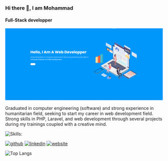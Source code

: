 ### Hi there 👋, I am Mohammad
#### Full-Stack developper
![Full-Stack developper](https://github.com/MohammadRezaeeGithub/MohammadRezaeeGithub/blob/main/banner.png)

Graduated in computer engineering (software) and strong experience in humanitarian field, seeking to start my career in web development field. Strong skills in PHP, Laravel, and web development through several projects during my trainings coupled with a creative mind.

Skills: 
<img align="left" src="https://img.shields.io/badge/javascript-%23323330.svg?style=for-the-badge&logo=javascript&logoColor=%23F7DF1E"/>




[<img src='https://cdn.jsdelivr.net/npm/simple-icons@3.0.1/icons/github.svg' alt='github' height='40'>](https://github.com/MohammadRezaeeGithub)  [<img src='https://cdn.jsdelivr.net/npm/simple-icons@3.0.1/icons/linkedin.svg' alt='linkedin' height='40'>](https://www.linkedin.com/in/https://www.linkedin.com/in/mohammad-rezaee-b70137247//)  [<img src='https://cdn.jsdelivr.net/npm/simple-icons@3.0.1/icons/icloud.svg' alt='website' height='40'>](https://mohammadrezaeegithub.github.io/)  

![Top Langs](https://github-readme-stats.vercel.app/api/top-langs/?username=MohammadRezaeeGithub&layout=compact)

